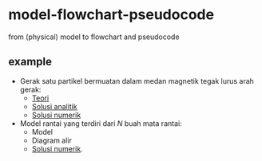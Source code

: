 # model-flowchart-pseudocode
from (physical) model to flowchart and pseudocode


## example
+ Gerak satu partikel bermuatan dalam medan magnetik tegak lurus arah gerak:
  - [Teori](https://github.com/dudung/py-jupyter-nb/blob/f734fd032fd6a41072331881c3f441584ee38f18/app/case_00/theory.ipynb)
  - [Solusi analitik](https://github.com/dudung/py-jupyter-nb/blob/f734fd032fd6a41072331881c3f441584ee38f18/app/case_00/result_analytical_solution.ipynb)
  - [Solusi numerik](https://github.com/dudung/py-jupyter-nb/blob/1773c6c51e79ef8d078d38941f991e5cda4e9389/app/case_00/result_numerical_solution.ipynb)
+ Model rantai yang terdiri dari $N$ buah mata rantai:
  - Model
  - Diagram alir
  - [Solusi numerik](https://github.com/dudung/py-jupyter-nb/blob/main/src/stepin/exercises/04/chain_points_problem.ipynb).
